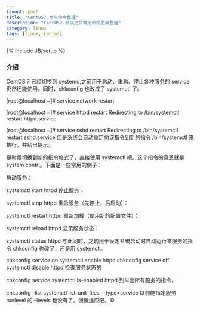 ```yaml
---
layout: post
title: "CentOS7 常用命令整理"
description: "CentOS7 升级之后常用命令更改整理"
category: linux
tags: [linux, centos]
---
```

{% include JB/setup %}

### 介绍
CentOS 7 已经切换到 systemd,之前用于启动、重启、停止各种服务的 service 仍然还能使用。同时，chkconfig 也改成了 systemctl 了。

[root@localhost ~]# service network restart

[root@localhost ~]# service httpd restart
Redirecting to /bin/systemctl restart  httpd.service

[root@localhost ~]# service sshd restart
Redirecting to /bin/systemctl restart  sshd.service
但是系统会自动重定向该指令到新的指令 /bin/systemctl 来执行，并给出提示。

是时候切换到新的指令格式了，直接使用 systemctl 吧。这个指令的意思就是 system contrl。下面是一些常用的例子：

启动服务：

systemctl start httpd
停止服务：

systemctl stop httpd
重启服务（先停止，后启动）：

systemctl restart httpd
重新加载（使用新的配置文件）：

systemctl reload httpd
显示服务状态：

systemctl status httpd
与此同时，之前用于设定系统启动时自动运行某服务的指令 chkconfig 也改了，还是用 systemctl。

chkconfig service on
systemctl enable httpd
chkconfig service off
systemctl disable httpd
检查服务状态的

chkconfig service
systemctl is-enabled httpd
列举出所有服务的指令，

chkconfig –list
systemctl list-unit-files --type=service
以前能指定服务 runlevel 的 –levels 也没有了。慢慢适应吧。©

